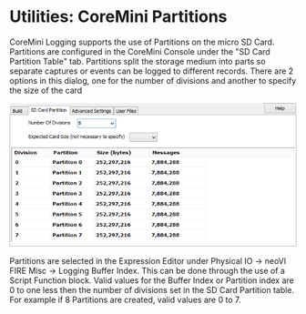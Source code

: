 # Utilities: CoreMini Partitions

CoreMini Logging supports the use of Partitions on the micro SD Card. Partitions are configured in the CoreMini Console under the "SD Card Partition Table" tab. Partitions split the storage medium into parts so separate captures or events can be logged to different records. There are 2 options in this dialog, one for the number of divisions and another to specify the size of the card

![Figure 1: Partition view](../../../.gitbook/assets/spyCoreMiniPartition.gif)

Partitions are selected in the Expression Editor under Physical IO -> neoVI FIRE Misc -> Logging Buffer Index. This can be done through the use of a Script Function block. Valid values for the Buffer Index or Partition index are 0 to one less then the number of divisions set in the SD Card Partition table. For example if 8 Partitions are created, valid values are 0 to 7.

